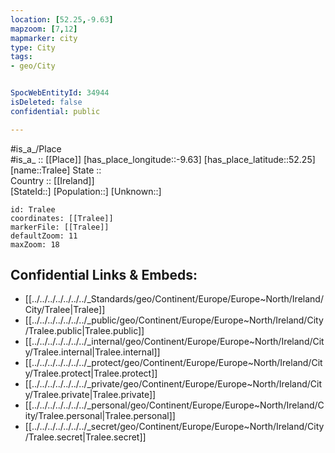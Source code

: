 ```yaml
---
location: [52.25,-9.63] 
mapzoom: [7,12] 
mapmarker: city 
type: City
tags:
- geo/City


SpocWebEntityId: 34944
isDeleted: false
confidential: public

---
```

#is_a_/Place  
#is_a_ :: [[Place]] 
[has_place_longitude::-9.63] 
[has_place_latitude::52.25] 
[name::Tralee] 
State ::  
Country :: [[Ireland]]  
[StateId::] 
[Population::] 
[Unknown::] 


```leaflet
id: Tralee
coordinates: [[Tralee]] 
markerFile: [[Tralee]] 
defaultZoom: 11 
maxZoom: 18
```


## Confidential Links & Embeds: 
- [[../../../../../../../_Standards/geo/Continent/Europe/Europe~North/Ireland/City/Tralee|Tralee]] 
- [[../../../../../../../_public/geo/Continent/Europe/Europe~North/Ireland/City/Tralee.public|Tralee.public]] 
- [[../../../../../../../_internal/geo/Continent/Europe/Europe~North/Ireland/City/Tralee.internal|Tralee.internal]] 
- [[../../../../../../../_protect/geo/Continent/Europe/Europe~North/Ireland/City/Tralee.protect|Tralee.protect]] 
- [[../../../../../../../_private/geo/Continent/Europe/Europe~North/Ireland/City/Tralee.private|Tralee.private]] 
- [[../../../../../../../_personal/geo/Continent/Europe/Europe~North/Ireland/City/Tralee.personal|Tralee.personal]] 
- [[../../../../../../../_secret/geo/Continent/Europe/Europe~North/Ireland/City/Tralee.secret|Tralee.secret]] 
